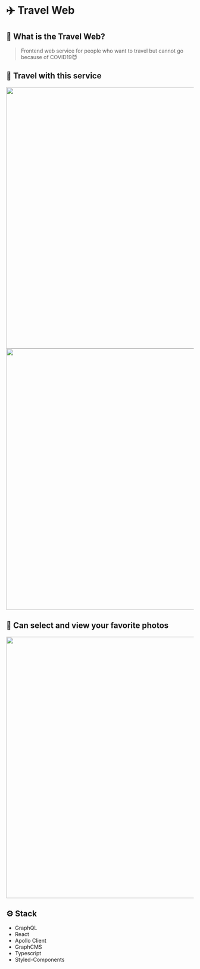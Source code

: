 # ✈️ Travel Web

## 🤔 What is the Travel Web?

> Frontend web service for people who want to travel but cannot go because of COVID19😈

## 🚀 Travel with this service
<div align="center">
<img width="700" src="https://user-images.githubusercontent.com/62840502/92744363-627d4700-f3bc-11ea-8128-21584287089a.png">
</div>
<div align="center">
<img width="700" src="https://user-images.githubusercontent.com/62840502/92744925-dd466200-f3bc-11ea-99ae-0f8467f3ace5.png">
</div>

## 🖤 Can select and view your favorite photos

<div align="center">
<img width="700" src="https://user-images.githubusercontent.com/62840502/92746362-31057b00-f3be-11ea-9852-4bd65fc25a18.png">
</div>

## ⚙️ Stack

- GraphQL
- React
- Apollo Client
- GraphCMS
- Typescript
- Styled-Components